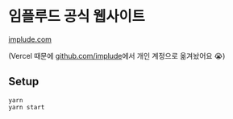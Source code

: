 # 임플루드 공식 웹사이트

[implude.com](https://implude.com)

(Vercel 때문에 [github.com/implude](https://github.com/implude)에서 개인 계정으로 옮겨놨어요 😭)

## Setup

```console
yarn
yarn start
```
